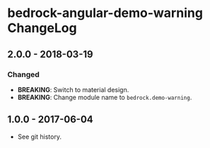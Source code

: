 # bedrock-angular-demo-warning ChangeLog

## 2.0.0 - 2018-03-19

### Changed
- **BREAKING**: Switch to material design.
- **BREAKING**: Change module name to `bedrock.demo-warning`.

## 1.0.0 - 2017-06-04

- See git history.
